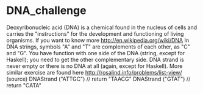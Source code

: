 # DNA_challenge
Deoxyribonucleic acid (DNA) is a chemical found in the nucleus of cells and carries the "instructions" for the development and functioning of living organisms.  If you want to know more http://en.wikipedia.org/wiki/DNA  In DNA strings, symbols "A" and "T" are complements of each other, as "C" and "G". You have function with one side of the DNA (string, except for Haskell); you need to get the other complementary side. DNA strand is never empty or there is no DNA at all (again, except for Haskell).  More similar exercise are found here http://rosalind.info/problems/list-view/ (source)  DNAStrand ("ATTGC") // return "TAACG"  DNAStrand ("GTAT") // return "CATA" 
